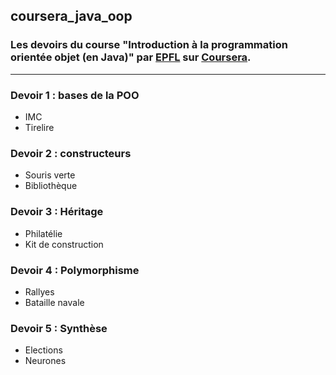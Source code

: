 ## coursera_java_oop

### Les devoirs du course "Introduction à la programmation orientée objet (en Java)" par [EPFL](http://www.epfl.ch) sur [Coursera](http://coursera.org).

---

### Devoir 1 : bases de la POO 
- IMC
- Tirelire

### Devoir 2 : constructeurs 
- Souris verte
- Bibliothèque

### Devoir 3 : Héritage 
- Philatélie
- Kit de construction

### Devoir 4 : Polymorphisme
- Rallyes
- Bataille navale

### Devoir 5 : Synthèse 
- Elections
- Neurones